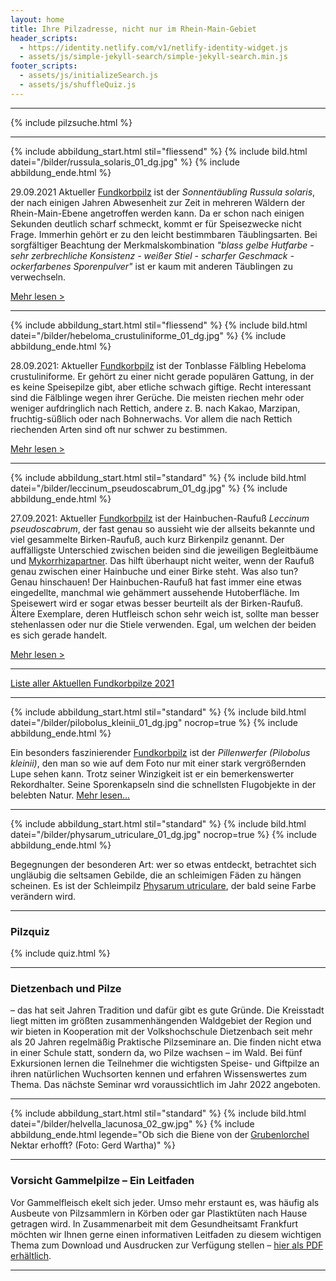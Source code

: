```yaml
---
layout: home
title: Ihre Pilzadresse, nicht nur im Rhein-Main-Gebiet
header_scripts:
  - https://identity.netlify.com/v1/netlify-identity-widget.js
  - assets/js/simple-jekyll-search/simple-jekyll-search.min.js
footer_scripts:
  - assets/js/initializeSearch.js
  - assets/js/shuffleQuiz.js
---
```

- - -

{% include pilzsuche.html %}

- - -

{% include abbildung_start.html stil="fliessend" %}
{% include bild.html datei="/bilder/russula_solaris_01_dg.jpg" %}
{% include abbildung_ende.html %}

29.09.2021 Aktueller [Fundkorbpilz](AA "Glossar-") ist der *Sonnentäubling Russula solaris*, der nach einigen Jahren Abwesenheit zur Zeit in mehreren Wäldern der Rhein-Main-Ebene angetroffen werden kann. Da er schon nach einigen Sekunden deutlich scharf schmeckt, kommt er für Speisezwecke nicht Frage. Immerhin gehört er zu den leicht bestimmbaren Täublingsarten. Bei sorgfältiger Beachtung der Merkmalskombination *"blass gelbe Hutfarbe - sehr zerbrechliche Konsistenz - weißer Stiel - scharfer Geschmack - ockerfarbenes Sporenpulver"* ist er kaum mit anderen Täublingen zu verwechseln.

[Mehr lesen >](/pilze/russula-solaris-sonnentäubling)

<div style="clear:  both"></div>

- - -

{% include abbildung_start.html stil="fliessend" %}
{% include bild.html datei="/bilder/hebeloma_crustuliniforme_01_dg.jpg" %}
{% include abbildung_ende.html %}

28.09.2021: Aktueller [Fundkorbpilz](AA "Glossar-") ist der Tonblasse Fälbling Hebeloma crustuliniforme. Er gehört zu einer nicht gerade populären Gattung, in der es keine Speisepilze gibt, aber etliche schwach giftige. Recht interessant sind die Fälblinge wegen ihrer Gerüche. Die meisten riechen mehr oder weniger aufdringlich nach Rettich, andere z. B. nach Kakao, Marzipan, fruchtig-süßlich oder nach Bohnerwachs. Vor allem die nach Rettich riechenden Arten sind oft nur schwer zu bestimmen.

[Mehr lesen >](/pilze/hebeloma-crustuliniforme-tonblasser-fälbling)

<div style="clear:  both"></div>

- - -

{% include abbildung_start.html stil="standard" %}
{% include bild.html datei="/bilder/leccinum_pseudoscabrum_01_dg.jpg" %}
{% include abbildung_ende.html %}

27.09.2021: Aktueller [Fundkorbpilz](AA "Glossar-") ist der Hainbuchen-Raufuß *Leccinum pseudoscabrum*, der fast genau so aussieht wie der allseits bekannte und viel gesammelte Birken-Raufuß, auch kurz Birkenpilz genannt. Der auffälligste Unterschied zwischen beiden sind die jeweiligen Begleitbäume und [Mykorrhizapartner](Mykorrhiza "Glossar"). Das hilft überhaupt nicht weiter, wenn der Raufuß genau zwischen einer Hainbuche und einer Birke steht. Was also tun? Genau hinschauen! Der Hainbuchen-Raufuß hat fast immer eine etwas eingedellte, manchmal wie gehämmert aussehende Hutoberfläche. Im Speisewert wird er sogar etwas besser beurteilt als der Birken-Raufuß. Ältere Exemplare, deren Hutfleisch schon sehr weich ist, sollte man besser stehenlassen oder nur die Stiele verwenden. Egal, um welchen der beiden es sich gerade handelt.

[Mehr lesen >](/pilze/leccinum-pseudoscabrum-hainbuchenraufuß)

- - -

[Liste aller Aktuellen Fundkorbpilze 2021](/artikel/liste-aller-aktuellen-fundkorbpilze-2021.html)

- - -

{% include abbildung_start.html stil="standard" %}
{% include bild.html datei="/bilder/pilobolus_kleinii_01_dg.jpg" nocrop=true %}
{% include abbildung_ende.html %}

Ein besonders faszinierender [Fundkorbpilz](AA "Glossar-") ist der *Pillenwerfer (Pilobolus kleinii)*, den man so wie auf dem Foto nur mit einer stark vergrößernden Lupe sehen kann. Trotz seiner Winzigkeit ist er ein bemerkenswerter Rekordhalter. Seine Sporenkapseln sind die schnellsten Flugobjekte in der belebten Natur. [Mehr lesen...](/pilze/pilobolus-kleinii-pillenwerfer)

- - -

{% include abbildung_start.html stil="standard" %}
{% include bild.html datei="/bilder/physarum_utriculare_01_dg.jpg" nocrop=true %}
{% include abbildung_ende.html %}

Begegnungen der besonderen Art: wer so etwas entdeckt, betrachtet sich ungläubig die seltsamen Gebilde, die an schleimigen Fäden zu hängen scheinen. Es ist der Schleimpilz [Physarum utriculare](/pilze/physarum-utriculare-fadenfruchtschleimpilz), der bald seine Farbe verändern wird.

- - -

### Pilzquiz

{% include quiz.html %}

- - -

### Dietzenbach und Pilze

– das hat seit Jahren Tradition und dafür gibt es gute Gründe. Die Kreisstadt liegt mitten im größten zusammenhängenden Waldgebiet der Region und wir bieten in Kooperation mit der Volkshochschule Dietzenbach seit mehr als 20 Jahren regelmäßig Praktische Pilzseminare an. Die finden nicht etwa in einer Schule statt, sondern da, wo Pilze wachsen – im Wald. Bei fünf Exkursionen lernen die Teilnehmer die wichtigsten Speise- und Giftpilze an ihren natürlichen Wuchsorten kennen und erfahren Wissenswertes zum Thema. Das nächste Seminar wrd voraussichtlich im Jahr 2022 angeboten.  

- - -

{% include abbildung_start.html stil="standard" %}
{% include bild.html datei="/bilder/helvella_lacunosa_02_gw.jpg" %}
{% include abbildung_ende.html legende="Ob sich die Biene von der <a href='/pilze/helvella-lacunosa-grubenlorchel'>Grubenlorchel</a> Nektar erhofft?  (Foto: Gerd Wartha)" %}

- - -

### Vorsicht Gammelpilze – Ein Leitfaden

Vor Gammelfleisch ekelt sich jeder. Umso mehr erstaunt es, was häufig als Ausbeute von Pilzsammlern in Körben oder gar Plastiktüten nach Hause getragen wird. In Zusammenarbeit mit dem Gesundheitsamt Frankfurt möchten wir Ihnen gerne einen informativen Leitfaden zu diesem wichtigen Thema zum Download und Ausdrucken zur Verfügung stellen – [hier als PDF erhältlich](/assets/docs/Fundkorb.de-Gammelpilze.pdf).

- - -